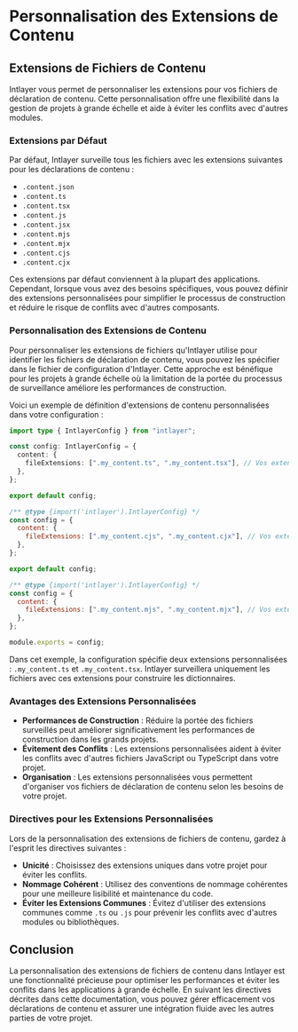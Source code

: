 # Personnalisation des Extensions de Contenu

## Extensions de Fichiers de Contenu

Intlayer vous permet de personnaliser les extensions pour vos fichiers de déclaration de contenu. Cette personnalisation offre une flexibilité dans la gestion de projets à grande échelle et aide à éviter les conflits avec d'autres modules.

### Extensions par Défaut

Par défaut, Intlayer surveille tous les fichiers avec les extensions suivantes pour les déclarations de contenu :

- `.content.json`
- `.content.ts`
- `.content.tsx`
- `.content.js`
- `.content.jsx`
- `.content.mjs`
- `.content.mjx`
- `.content.cjs`
- `.content.cjx`

Ces extensions par défaut conviennent à la plupart des applications. Cependant, lorsque vous avez des besoins spécifiques, vous pouvez définir des extensions personnalisées pour simplifier le processus de construction et réduire le risque de conflits avec d'autres composants.

### Personnalisation des Extensions de Contenu

Pour personnaliser les extensions de fichiers qu'Intlayer utilise pour identifier les fichiers de déclaration de contenu, vous pouvez les spécifier dans le fichier de configuration d'Intlayer. Cette approche est bénéfique pour les projets à grande échelle où la limitation de la portée du processus de surveillance améliore les performances de construction.

Voici un exemple de définition d'extensions de contenu personnalisées dans votre configuration :

```typescript fileName="intlayer.config.ts" codeFormat="typescript"
import type { IntlayerConfig } from "intlayer";

const config: IntlayerConfig = {
  content: {
    fileExtensions: [".my_content.ts", ".my_content.tsx"], // Vos extensions personnalisées
  },
};

export default config;
```

```javascript fileName="intlayer.config.mjs" codeFormat="esm"
/** @type {import('intlayer').IntlayerConfig} */
const config = {
  content: {
    fileExtensions: [".my_content.cjs", ".my_content.cjx"], // Vos extensions personnalisées
  },
};

export default config;
```

```javascript fileName="intlayer.config.cjs" codeFormat="commonjs"
/** @type {import('intlayer').IntlayerConfig} */
const config = {
  content: {
    fileExtensions: [".my_content.mjs", ".my_content.mjx"], // Vos extensions personnalisées
  },
};

module.exports = config;
```

Dans cet exemple, la configuration spécifie deux extensions personnalisées : `.my_content.ts` et `.my_content.tsx`. Intlayer surveillera uniquement les fichiers avec ces extensions pour construire les dictionnaires.

### Avantages des Extensions Personnalisées

- **Performances de Construction** : Réduire la portée des fichiers surveillés peut améliorer significativement les performances de construction dans les grands projets.
- **Évitement des Conflits** : Les extensions personnalisées aident à éviter les conflits avec d'autres fichiers JavaScript ou TypeScript dans votre projet.
- **Organisation** : Les extensions personnalisées vous permettent d'organiser vos fichiers de déclaration de contenu selon les besoins de votre projet.

### Directives pour les Extensions Personnalisées

Lors de la personnalisation des extensions de fichiers de contenu, gardez à l'esprit les directives suivantes :

- **Unicité** : Choisissez des extensions uniques dans votre projet pour éviter les conflits.
- **Nommage Cohérent** : Utilisez des conventions de nommage cohérentes pour une meilleure lisibilité et maintenance du code.
- **Éviter les Extensions Communes** : Évitez d'utiliser des extensions communes comme `.ts` ou `.js` pour prévenir les conflits avec d'autres modules ou bibliothèques.

## Conclusion

La personnalisation des extensions de fichiers de contenu dans Intlayer est une fonctionnalité précieuse pour optimiser les performances et éviter les conflits dans les applications à grande échelle. En suivant les directives décrites dans cette documentation, vous pouvez gérer efficacement vos déclarations de contenu et assurer une intégration fluide avec les autres parties de votre projet.
